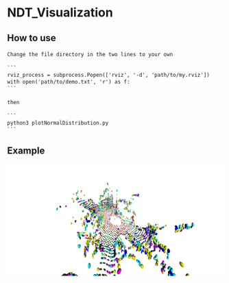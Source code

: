 # NDT_Visualization

## How to use
    Change the file directory in the two lines to your own

    ```
    rviz_process = subprocess.Popen(['rviz', '-d', 'path/to/my.rviz'])
    with open('path/to/demo.txt', 'r') as f:
    ```

    then
    
    ```
    python3 plotNormalDistribution.py
    ```

## Example

<p align="center"><img width="800" alt="image" src="figure/ndt.png">

